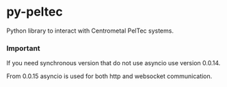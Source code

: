 # py-peltec

Python library to interact with Centrometal PelTec systems.

### Important

If you need synchronous version that do not use asyncio use version 0.0.14.

From 0.0.15 asyncio is used for both http and websocket communication.

